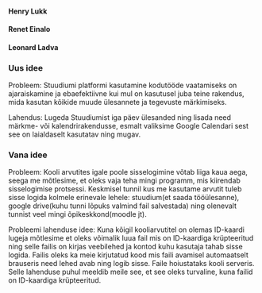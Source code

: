 <h4> Henry Lukk</h4> 
<h4> Renet Einalo</h4> 
<h4> Leonard Ladva</h4> 


<h3>Uus idee</h3>
<p>Probleem: Stuudiumi platformi kasutamine kodutööde vaatamiseks on ajaraiskamine ja ebaefektiivne kui mul on kasutusel juba teine rakendus, mida kasutan kõikide muude ülesannete ja tegevuste märkimiseks.

Lahendus: Lugeda Stuudiumist iga päev ülesanded ning lisada need märkme- või kalendrirakendusse, esmalt valiksime Google Calendari sest see on laialdaselt kasutatav ning mugav.</p>

<h3>Vana idee</h3>
<p>Probleem: Kooli arvutites igale poole sisselogimine võtab liiga kaua aega, seega me mõtlesime, et oleks vaja teha mingi programm, mis kiirendab sisselogimise protsessi. Keskmisel tunnil kus me kasutame arvutit tuleb sisse logida kolmele erinevale lehele: stuudium(et saada tööülesanne), google drive(kuhu tunni lõpuks valmind fail salvestada) ning olenevalt tunnist veel mingi õpikeskkond(moodle jt).

Probleemi lahenduse idee: Kuna kõigil kooliarvutitel on olemas ID-kaardi lugeja mõtlesime et oleks võimalik luua fail mis on ID-kaardiga krüpteeritud ning selle failis on kirjas veebilehed ja kontod kuhu kasutaja tahab sisse logida. Failis oleks ka meie kirjutatud kood mis faili avamisel automaatselt brauseris need lehed avab ning logib sisse. Faile hoiustataks kooli serveris. Selle lahenduse puhul meeldib meile see, et see oleks turvaline, kuna failid on ID-kaardiga krüpteeritud.</p>



